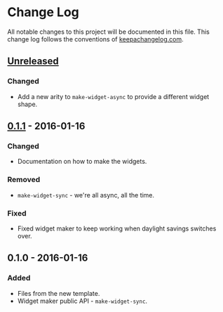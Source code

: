 # Change Log
All notable changes to this project will be documented in this file. This change log follows the conventions of [keepachangelog.com](http://keepachangelog.com/).

## [Unreleased][unreleased]
### Changed
- Add a new arity to `make-widget-async` to provide a different widget shape.

## [0.1.1] - 2016-01-16
### Changed
- Documentation on how to make the widgets.

### Removed
- `make-widget-sync` - we're all async, all the time.

### Fixed
- Fixed widget maker to keep working when daylight savings switches over.

## 0.1.0 - 2016-01-16
### Added
- Files from the new template.
- Widget maker public API - `make-widget-sync`.

[unreleased]: https://github.com/your-name/graphql/compare/0.1.1...HEAD
[0.1.1]: https://github.com/your-name/graphql/compare/0.1.0...0.1.1
